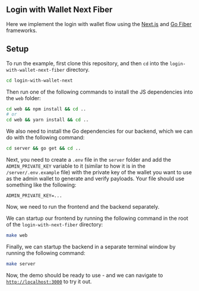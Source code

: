 ## Login with Wallet Next Fiber

Here we implement the login with wallet flow using the [Next.js](https://nextjs.org/) and [Go Fiber](https://gofiber.io/) frameworks.
## Setup

To run the example, first clone this repository, and then `cd` into the `login-with-wallet-next-fiber` directory.

```bash
cd login-with-wallet-next
```

Then run one of the following commands to install the JS dependencies into the `web` folder:

```bash
cd web && npm install && cd ..
# or
cd web && yarn install && cd ..
```

We also need to install the Go dependencies for our backend, which we can do with the following command:

```bash
cd server && go get && cd ..
```

Next, you need to create a `.env` file in the `server` folder and add the `ADMIN_PRIVATE_KEY` variable to it (similar to how it is in the `/server/.env.example` file) with the private key of the wallet you want to use as the admin wallet to generate and verify payloads. Your file should use something like the following:

```/server/.env
ADMIN_PRIVATE_KEY=...
```

Now, we need to run the frontend and the backend separately.

We can startup our frontend by running the following command in the root of the `login-with-next-fiber` directory:

```bash
make web
```

Finally, we can startup the backend in a separate terminal window by running the following command:

```bash
make server
```

Now, the demo should be ready to use - and we can navigate to [`http://localhost:3000`](http://localhost:3000) to try it out.